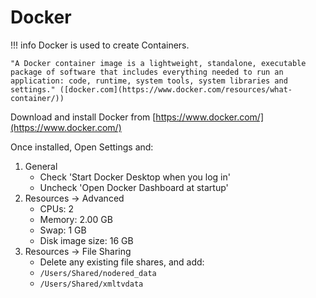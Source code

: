 # Docker
!!! info
    Docker is used to create Containers.

    "A Docker container image is a lightweight, standalone, executable package of software that includes everything needed to run an application: code, runtime, system tools, system libraries and settings." ([docker.com](https://www.docker.com/resources/what-container/))

Download and install Docker from [https://www.docker.com/](https://www.docker.com/)


Once installed, Open Settings and:

1. General 
    - Check 'Start Docker Desktop when you log in'
    - Uncheck 'Open Docker Dashboard at startup'
2. Resources -> Advanced
    - CPUs: 2
    - Memory: 2.00 GB
    - Swap: 1 GB
    - Disk image size: 16 GB
3. Resources -> File Sharing
    - Delete any existing file shares, and add:
    - `/Users/Shared/nodered_data`
    - `/Users/Shared/xmltvdata`